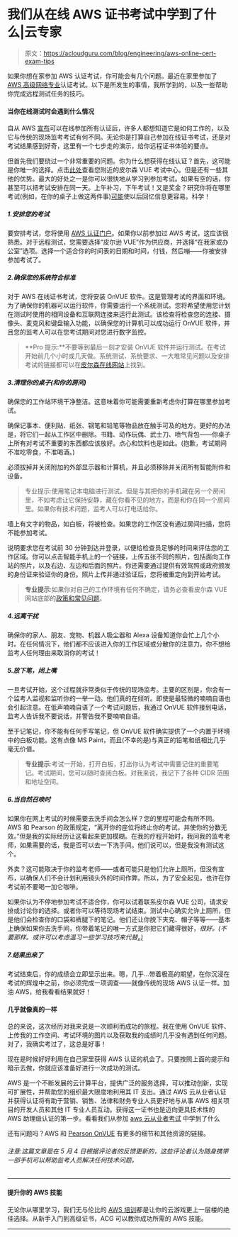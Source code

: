 # 我们从在线 AWS 证书考试中学到了什么|云专家

> 原文：<https://acloudguru.com/blog/engineering/aws-online-cert-exam-tips>

如果你想在家参加 AWS 认证考试，你可能会有几个问题。最近在家里参加了 [AWS 高级网络专业](https://acloud.guru/learn/aws-certified-advanced-networking-specialty?itm_source)认证考试。以下是所发生的事情，我所学到的，以及一些帮助你完成远程测试任务的技巧。

#### 当你在线测试时会遇到什么情况

自从 AWS [宣布](/blog/engineering/all-aws-certification-exams-now-available-online)可以在线参加所有认证后，许多人都想知道它是如何工作的，以及它与传统的现场监考考试有何不同。无论你是打算自己参加在线证书考试，还是对考试结果感到好奇，这里有一个七步走的演示，给你远程证书体验的要点。

但首先我们要绕过一个非常重要的问题。你为什么想获得在线认证？首先，这可能是你唯一的选择。点击[此处](https://home.pearsonvue.com/coronavirus-update)查看您附近的皮尔森 VUE 考试中心。但是还有一些其他的优势。最大的好处之一是你可以很快地从学习到参加考试。如果有空的话，你甚至可以把考试安排在同一天。上午补习，下午考试！又是奖金？研究你将在哪里考试(例如，在你的桌子上做这两件事)[可能](https://sites.psu.edu/psych256sp14/2014/03/17/where-and-what-matters-when-studying-for-a-test/)使以后回忆信息更容易。科学！

##### 1.安排您的考试

要安排考试，您将使用 [AWS 认证门户](https://www.aws.training/certification)。如果你以前参加过 AWS 考试，这应该很熟悉。对于远程测试，您需要选择“皮尔逊 VUE”作为供应商，并选择“在我家或办公室”选项。选择一个适合你的时间表的日期和时间，付钱，然后嘣——你被安排参加考试了。

##### 2.确保您的系统符合标准

对于 AWS 在线证书考试，您将安装 OnVUE 软件。这是管理考试的界面和环境。为了确保你的机器可以运行软件，你需要运行一个系统测试。您将希望使用您计划在测试时使用的相同设备和互联网连接来运行此测试。该检查将检查您的连接、摄像头、麦克风和键盘输入功能，以确保您的计算机可以成功运行 OnVUE 软件，并且您的监考人可以在您考试期间对您进行数字监控。

> **Pro 提示:**不要等到最后一刻才安装 OnVUE 软件并运行测试。在考试开始前几个小时或几天做。系统测试、系统要求、一大堆常见问题以及安排考试的链接都可以在[皮尔森在线网站](https://home.pearsonvue.com/aws/onvue)上找到。

##### 3.清理你的桌子(和你的房间)

确保您的工作站环境干净整洁。这意味着你可能需要重新考虑你打算在哪里参加考试。

确保记事本、便利贴、纸张、钢笔和铅笔等物品放在触手可及的地方。更好的办法是，将它们一起从工作区中删除。书籍、动作玩偶、武士刀、喷气背包——你桌子上所有对考试不重要的东西都应该放好。点心和饮料也是如此。(抱歉，考试期间不准吃零食，不准喝酒。)

必须拔掉并关闭附加的外部显示器和计算机，并且必须移除并关闭所有智能附件和设备。

> 专业提示:使用笔记本电脑进行测试。但是与其把你的手机藏在另一个房间里，不如考虑让它保持安静，藏在你看不见的地方，而是和你在同一个房间里。如果你有技术问题，监考人可以打电话给你。

墙上有文字的物品，如白板，将被检查。如果您的工作区没有通过房间扫描，您将不能参加考试。

说明要求您在考试前 30 分钟到达并登录，以便给检查员足够的时间来评估您的工作区域。你可以点击智能手机上的一个链接，上传五张不同的照片，包括面向工作站的照片，以及右边、左边和后面的照片。你还需要通过提供有效驾照或政府颁发的身份证来验证你的身份。照片上传并通过验证后，您将被重定向到开始考试。

> **专业提示**:如果你对自己的工作环境有任何不确定，请务必查看皮尔森 VUE 网站底部的[政策和常见问题](https://home.pearsonvue.com/aws/onvue)。

##### 4.远离干扰

确保你的家人、朋友、宠物、机器人吸尘器和 Alexa 设备知道你会忙上几个小时。在任何情况下，他们都不应该进入你的工作区域或分散你的注意力。你不想给监考人任何理由来取消你的考试！

##### 5.放下笔，闭上嘴

一旦考试开始，这个过程就非常类似于传统的现场监考。主要的区别是，你会有一个监考人监视和监听你的一举一动。他们真的在倾听。即使是最轻微的喃喃自语也会引起注意。在低声喃喃自语了一个考试问题后，我通过 OnVUE 软件接到电话，监考人告诉我不要说话，并警告我不要喃喃自语。

至于记笔记，你不能有任何手写笔记，但 OnVUE 软件确实提供了一个内置于环境中的白板功能。这有点像 MS Paint，而且(不幸的是)与真正的铅笔和纸相比几乎毫无价值。

> **专业提示**:考试一开始，打开白板，打出你认为考试中需要记住的重要笔记。考试期间，您可以随时查阅白板。对我来说，我记下了各种 CIDR 范围和地址空间。

##### 6.当自然召唤时

如果你在网上考试的时候需要去洗手间会怎么样？您的里程可能会有所不同。AWS 和 Pearson 的政策规定，“离开你的座位将终止你的考试，并使你的分数无效。”但是我的实际经历让这看起来更加模糊。在我的疗程开始时，我问我的监考老师，如果需要的话，我是否可以去一下洗手间。他们说可以，但是我没有测试这个。

外卖？这可能取决于你的监考老师——或者可能只是他们允许上厕所，但没有宣布，以确保人们不会计划利用镜头外的时间作弊。所以，为了安全起见，也许在你考试前不要喝一加仑咖啡。

如果你认为不停地参加考试不适合你，你可以试着联系皮尔森 VUE 公司，请求安排或讨论你的选择。或者你可以等待现场考试结束。测试中心确实允许上厕所，但是他们会检查你的口袋和裤腿下的笔记。他们还让你脱下夹克、帽子等等——基本上确保如果你去洗手间，你带着笔记的唯一方式是你把它们藏得很好，*很好。(不要那样。或许可以考虑温习一些学习技巧来代替[。)](/blog/engineering/7-more-tricks-to-make-cloud-learning-stick?itm_source)*

##### 7.结果出来了

考试结束后，你的成绩会立即显示出来。嗯，几乎…带着极高的期望，在你沉浸在考试的辉煌中之前，你必须完成一项调查——就像传统的现场 AWS 认证一样。加油 AWS，给我看看结果就好！

#### 几乎就像真的一样

总的来说，这次经历对我来说是一次顺利而成功的旅程。我在使用 OnVUE 软件、上传我的工作空间、考试环境的图片以及获取我的成绩时几乎没有遇到任何问题。对了，我确实考过了，这总是好事！

现在是时候好好利用在自己家里获得 AWS 认证的机会了。只要按照上面的提示和暗示去做，你就应该准备好进行一次成功的测试。

AWS 是一个不断发展的云计算平台，提供广泛的服务选择，可以推动创新，实现可扩展性，并帮助您的组织最大限度地利用其 IT 支出。通过 AWS 云从业者认证并获得认证将有助于营销、销售、法律和财务专业人员更好地与从事 AWS 相关项目的开发人员和其他 IT 专业人员互动。获得这一证书也是迈向更具技术性的 AWS 助理级认证的第一步。看看我们从参加 [aws 云从业者考试](https://acloudguru.com/blog/engineering/what-we-learned-sitting-aws-cloud-practitioner-exam) 中学到了什么

还有问题吗？AWS 和 [Pearson OnVUE](https://home.pearsonvue.com/aws/onvue) 有更多的细节和其他资源的链接。

###### 注意:这篇文章是在 5 月 4 日根据评论者的反馈更新的，这些评论者认为随身携带一部手机可以帮助监考人员解决任何技术问题。

* * *

#### **提升你的 AWS 技能**

无论你从哪里学习，我们无与伦比的 [AWS 培训](https://acloud.guru/courses/amazon-web-services?itm_source)都是让你的云游戏更上一层楼的绝佳选择。从新手入门到高级证书，ACG 可以教你成功所需的 AWS 技能。

* * *